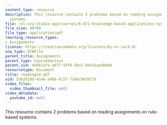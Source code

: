 ```yaml
---
content_type: resource
description: This resource contains 2 problems based on reading assignments on rule-based
  systems.
file: /ol-ocw-studio-app/courses/6-871-knowledge-based-applications-systems-spring-2005/53e2910d414ea4086c57f246c9430f1b_reading14.pdf
file_size: 48768
file_type: application/pdf
learning_resource_types:
- Assignments
license: https://creativecommons.org/licenses/by-nc-sa/4.0/
ocw_type: OCWFile
parent_title: Assignments
parent_type: CourseSection
parent_uid: 4e8b1afa-a677-54f8-d5a7-04c61aedb8e0
resourcetype: Document
title: reading14.pdf
uid: 53e2910d-414e-a408-6c57-f246c9430f1b
video_files:
  video_thumbnail_file: null
video_metadata:
  youtube_id: null
---
```

This resource contains 2 problems based on reading assignments on rule-based systems.